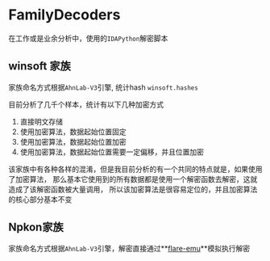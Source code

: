 # FamilyDecoders

在工作或是业余分析中，使用的`IDAPython`解密脚本


## winsoft 家族

家族命名方式根据`AhnLab-V3`引擎, 统计hash `winsoft.hashes`

目前分析了几千个样本，统计有以下几种加密方式

1. 直接明文存储
2. 使用加密算法，数据起始位置固定
3. 使用加密算法，数据起始位置加密
4. 使用加密算法，数据起始位置需要一定偏移，并且位置加密

该家族中有各种各样的混淆，但是我目前分析的有一个共同的特点就是，如果使用了加密算法，
那么基本它使用到的所有数据都是使用一个解密函数去解密，这就造成了该解密函数被大量调用，
所以该加密算法是很容易定位的，并且加密算法的核心部分基本不变



## Npkon家族

家族命名方式根据`AhnLab-V3`引擎，解密直接通过**[flare-emu](https://github.com/fireeye/flare-emu)**模拟执行解密